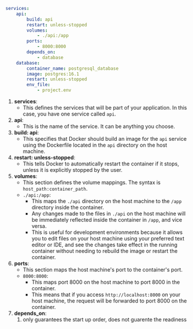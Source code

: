 ```yml
services:
	api:
		build: api
		restart: unless-stopped
		volumes:
			- ./api:/app
		ports:
			- 8000:8000
		depends_on:
			- database
	database:
		container_name: postgresql_database
		image: postgres:16.1
		restart: unless-stopped
		env_file:
			- project.env
```

1. **services**:
    - This defines the services that will be part of your application. In this case, you have one service called `api`.
2. **api**:
    - This is the name of the service. It can be anything you choose.
3. **build: api**:
    - This specifies that Docker should build an image for the `api` service using the Dockerfile located in the `api` directory on the host machine.
4. **restart: unless-stopped**:
    - This tells Docker to automatically restart the container if it stops, unless it is explicitly stopped by the user.
5. **volumes**:
    - This section defines the volume mappings. The syntax is `host_path:container_path`.
    - `./api:/app`:
        - This maps the `./api` directory on the host machine to the `/app` directory inside the container.
        - Any changes made to the files in `./api` on the host machine will be immediately reflected inside the container in `/app`, and vice versa.
        - This is useful for development environments because it allows you to edit files on your host machine using your preferred text editor or IDE, and see the changes take effect in the running container without needing to rebuild the image or restart the container.
6. **ports**:
    - This section maps the host machine's port to the container's port.
    - `8000:8000`:
        - This maps port 8000 on the host machine to port 8000 in the container.
        - This means that if you access `http://localhost:8000` on your host machine, the request will be forwarded to port 8000 on the container.
7. **depends_on**: 
	1. only guarantees the start up order, does not guarente the readiness 